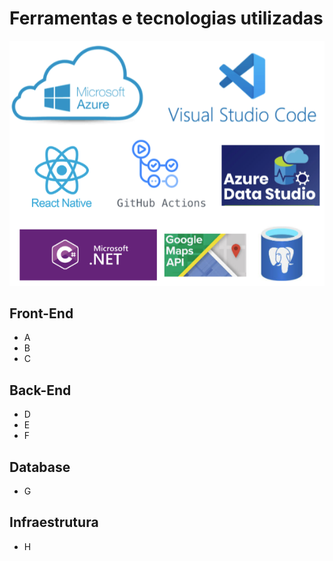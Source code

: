 # Ferramentas e tecnologias utilizadas

![](resources/setup.png)

## Front-End

- A
- B
- C

## Back-End

- D
- E
- F

## Database

- G

## Infraestrutura

- H
